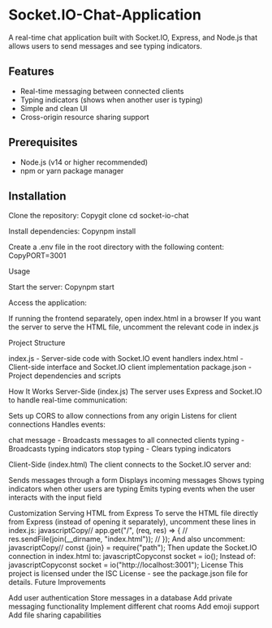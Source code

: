 ﻿# Socket.IO-Chat-Application
A real-time chat application built with Socket.IO, Express, and Node.js that allows users to send messages and see typing indicators.

## Features

- Real-time messaging between connected clients
- Typing indicators (shows when another user is typing)
- Simple and clean UI
- Cross-origin resource sharing support

## Prerequisites

- Node.js (v14 or higher recommended)
- npm or yarn package manager

## Installation

Clone the repository:
Copygit clone <repository-url>
cd socket-io-chat

Install dependencies:
Copynpm install

Create a .env file in the root directory with the following content:
CopyPORT=3001


Usage

Start the server:
Copynpm start

Access the application:

If running the frontend separately, open index.html in a browser
If you want the server to serve the HTML file, uncomment the relevant code in index.js



Project Structure

index.js - Server-side code with Socket.IO event handlers
index.html - Client-side interface and Socket.IO client implementation
package.json - Project dependencies and scripts

How It Works
Server-Side (index.js)
The server uses Express and Socket.IO to handle real-time communication:

Sets up CORS to allow connections from any origin
Listens for client connections
Handles events:

chat message - Broadcasts messages to all connected clients
typing - Broadcasts typing indicators
stop typing - Clears typing indicators



Client-Side (index.html)
The client connects to the Socket.IO server and:

Sends messages through a form
Displays incoming messages
Shows typing indicators when other users are typing
Emits typing events when the user interacts with the input field

Customization
Serving HTML from Express
To serve the HTML file directly from Express (instead of opening it separately), uncomment these lines in index.js:
javascriptCopy// app.get("/", (req, res) => {
//   res.sendFile(join(__dirname, "index.html"));
// });
And also uncomment:
javascriptCopy// const {join} = require("path");
Then update the Socket.IO connection in index.html to:
javascriptCopyconst socket = io();
Instead of:
javascriptCopyconst socket = io("http://localhost:3001");
License
This project is licensed under the ISC License - see the package.json file for details.
Future Improvements

Add user authentication
Store messages in a database
Add private messaging functionality
Implement different chat rooms
Add emoji support
Add file sharing capabilities
